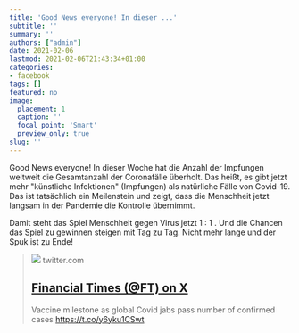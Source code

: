 ```yaml
---
title: 'Good News everyone! In dieser ...'
subtitle: ''
summary: ''
authors: ["admin"]
date: 2021-02-06
lastmod: 2021-02-06T21:43:34+01:00
categories:
- facebook
tags: []
featured: no
image:
  placement: 1
  caption: ''
  focal_point: 'Smart'
  preview_only: true
slug: ''
---
```

Good News everyone! In dieser Woche hat die Anzahl der Impfungen weltweit die Gesamtanzahl der Coronafälle überholt. Das heißt, es gibt jetzt mehr "künstliche Infektionen" (Impfungen) als natürliche Fälle von Covid-19. Das ist tatsächlich ein Meilenstein und zeigt, dass die Menschheit jetzt langsam in der Pandemie die Kontrolle übernimmt. 

Damit steht das Spiel Menschheit gegen Virus jetzt 1 : 1 . Und die Chancen das Spiel zu gewinnen steigen mit Tag zu Tag. Nicht mehr lange und der Spuk ist zu Ende!
> [![](https://pbs.twimg.com/profile_images/931156393108885504/EqEMtLhM_200x200.jpg)](https://twitter.com/FT/status/1357046817784016897)
> twitter.com
> ## [Financial Times (@FT) on X](https://twitter.com/FT/status/1357046817784016897)
>
>Vaccine milestone as global Covid jabs pass number of confirmed cases https://t.co/y6yku1CSwt

